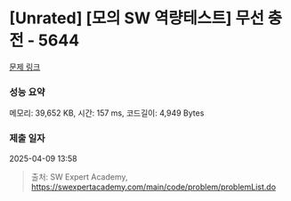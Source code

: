 # [Unrated] [모의 SW 역량테스트] 무선 충전 - 5644 

[문제 링크](https://swexpertacademy.com/main/code/problem/problemDetail.do?contestProbId=AWXRDL1aeugDFAUo) 

### 성능 요약

메모리: 39,652 KB, 시간: 157 ms, 코드길이: 4,949 Bytes

### 제출 일자

2025-04-09 13:58



> 출처: SW Expert Academy, https://swexpertacademy.com/main/code/problem/problemList.do